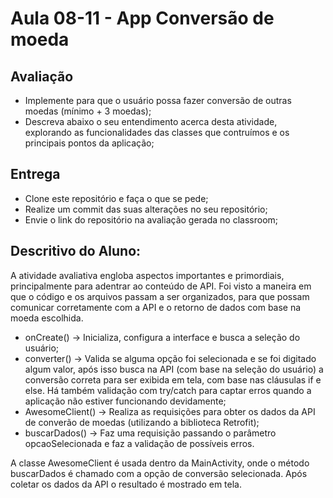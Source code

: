 # Aula 08-11 - App Conversão de moeda

## Avaliação

* Implemente para que o usuário possa fazer conversão de outras moedas (mínimo + 3 moedas);
* Descreva abaixo o seu entendimento acerca desta atividade, explorando as funcionalidades das classes que contruímos e os principais pontos da aplicação;

## Entrega

* Clone este repositório e faça o que se pede;
* Realize um commit das suas alterações no seu repositório;
* Envie o link do repositório na avaliação gerada no classroom;

## Descritivo do Aluno:

A atividade avaliativa engloba aspectos importantes e primordiais, principalmente para adentrar ao conteúdo de API. Foi visto a maneira em que o código e os arquivos passam a ser organizados, para que possam comunicar corretamente com a API e o retorno de dados com base na moeda escolhida. 
* onCreate() -> Inicializa, configura a interface e busca a seleção do usuário;
* converter() -> Valida se alguma opção foi selecionada e se foi digitado algum valor, após isso busca na API (com base na seleção do usuário) a conversão correta para ser exibida em tela, com base nas cláusulas if e else. Há também validação com try/catch para captar erros quando a aplicação não estiver funcionando devidamente;
* AwesomeClient() -> Realiza as requisições para obter os dados da API de converão de moedas (utilizando a biblioteca Retrofit);
* buscarDados() -> Faz uma requisição passando o parâmetro opcaoSelecionada e faz a validação de possíveis erros.

A classe AwesomeClient é usada dentro da MainActivity, onde o método buscarDados é chamado com a opção de conversão selecionada. Após coletar os dados da API o resultado é mostrado em tela.

 
